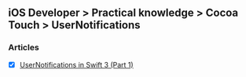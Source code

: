 ## iOS Developer > Practical knowledge > Cocoa Touch > UserNotifications

### Articles
- [X] [UserNotifications in Swift 3 (Part 1)](https://medium.com/yay-its-erica/usernotifications-in-swift-3-part-1-d250e54440c1)


